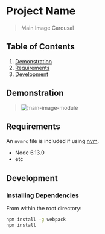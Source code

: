 # Project Name

> Main Image Carousal


## Table of Contents

1. [Demonstration](#demonstration)
1. [Requirements](#requirements)
1. [Development](#development)

## Demonstration

> ![main-image-module](https://github.com/lampjam/main-image-module/blob/master/img/main-image.gif)

## Requirements

An `nvmrc` file is included if using [nvm](https://github.com/creationix/nvm).

- Node 6.13.0
- etc

## Development

### Installing Dependencies

From within the root directory:

```sh
npm install -g webpack
npm install
```

